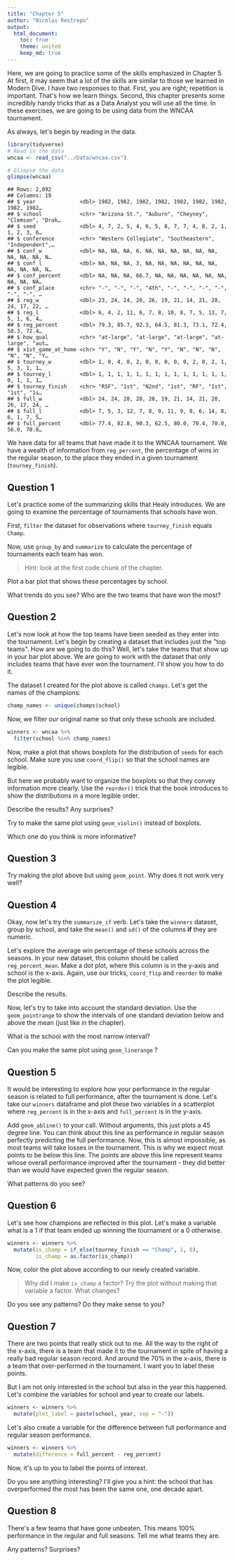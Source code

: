```yaml
---
title: "Chapter 5"
author: "Nicolas Restrepo"
output: 
  html_document: 
    toc: true
    theme: united
    keep_md: true
---
```




Here, we are going to practice some of the skills emphasized in Chapter 5. At first, it may seem that a lot of the skills are similar to those we learned in Modern Dive. I have two responses to that. First, you are right; repetition is important. That's how we learn things. Second, this chapter presents some incredibly handy tricks that as a Data Analyst you will use all the time. In these exercises, we are going to be using data from the WNCAA tournament. 

As always, let's begin by reading in the data. 


```r
library(tidyverse)
# Read in the data 
wncaa <- read_csv("../Data/wncaa.csv")

# Glimpse the data 
glimpse(wncaa)
```

```
## Rows: 2,092
## Columns: 19
## $ year              <dbl> 1982, 1982, 1982, 1982, 1982, 1982, 1982, 1982, 1982…
## $ school            <chr> "Arizona St.", "Auburn", "Cheyney", "Clemson", "Drak…
## $ seed              <dbl> 4, 7, 2, 5, 4, 6, 5, 8, 7, 7, 4, 8, 2, 1, 1, 2, 3, 6…
## $ conference        <chr> "Western Collegiate", "Southeastern", "Independent",…
## $ conf_w            <dbl> NA, NA, NA, 6, NA, NA, NA, NA, NA, NA, NA, NA, NA, N…
## $ conf_l            <dbl> NA, NA, NA, 3, NA, NA, NA, NA, NA, NA, NA, NA, NA, N…
## $ conf_percent      <dbl> NA, NA, NA, 66.7, NA, NA, NA, NA, NA, NA, NA, NA, NA…
## $ conf_place        <chr> "-", "-", "-", "4th", "-", "-", "-", "-", "-", "-", …
## $ reg_w             <dbl> 23, 24, 24, 20, 26, 19, 21, 14, 21, 28, 24, 17, 22, …
## $ reg_l             <dbl> 6, 4, 2, 11, 6, 7, 8, 10, 8, 7, 5, 13, 7, 5, 1, 6, 4…
## $ reg_percent       <dbl> 79.3, 85.7, 92.3, 64.5, 81.3, 73.1, 72.4, 58.3, 72.4…
## $ how_qual          <chr> "at-large", "at-large", "at-large", "at-large", "aut…
## $ x1st_game_at_home <chr> "Y", "N", "Y", "N", "Y", "N", "N", "N", "N", "N", "Y…
## $ tourney_w         <dbl> 1, 0, 4, 0, 2, 0, 0, 0, 0, 0, 2, 0, 2, 1, 5, 3, 1, 1…
## $ tourney_l         <dbl> 1, 1, 1, 1, 1, 1, 1, 1, 1, 1, 1, 1, 1, 1, 0, 1, 1, 1…
## $ tourney_finish    <chr> "RSF", "1st", "N2nd", "1st", "RF", "1st", "1st", "1s…
## $ full_w            <dbl> 24, 24, 28, 20, 28, 19, 21, 14, 21, 28, 26, 17, 24, …
## $ full_l            <dbl> 7, 5, 3, 12, 7, 8, 9, 11, 9, 8, 6, 14, 8, 6, 1, 7, 5…
## $ full_percent      <dbl> 77.4, 82.8, 90.3, 62.5, 80.0, 70.4, 70.0, 56.0, 70.0…
```

We have data for all teams that have made it to the WNCAA tournament. We have a wealth of information from `reg_percent`, the percentage of wins in the regular season, to the place they ended in a given tournament (`tourney_finish`).

## Question 1

Let's practice some of the summarizing skills that Healy introduces. We are going to examine the percentage of tournaments that schools have won. 

First, `filter` the dataset for observations where `tourney_finish` equals `Champ`. 



Now, use `group_by` and `summarize` to calculate the percentage of tournaments each team has won. 

> Hint: look at the first code chunk of the chapter. 



Plot a bar plot that shows these percentages by school. 

What trends do you see? Who are the two teams that have won the most?

## Question 2 

Let's now look at how the top teams have been seeded as they enter into the tournament. Let's begin by creating a dataset that includes just the "top teams". How are we going to do this? Well, let's take the teams that show up in your bar plot above. We are going to work with the dataset that only includes teams that have ever won the tournament. I'll show you how to do it. 

The dataset I created for the plot above is called `champs`. Let's get the names of the champions: 


```r
champ_names <- unique(champs$school)
```

Now, we filter our original name so that only these schools are included. 


```r
winners <- wncaa %>% 
  filter(school %in% champ_names)
```

Now, make a plot that shows boxplots for the distribution of `seeds` for each school. Make sure you use `coord_flip()` so that the school names are legible. 

But here we probably want to organize the boxplots so that they convey information more clearly. Use the `reorder()` trick that the book introduces to show the distributions in a more legible order. 

Describe the results? Any surprises? 

Try to make the same plot using `geom_violin()` instead of boxplots. 

Which one do you think is more informative? 

## Question 3 

Try making the plot above but using `geom_point`. Why does it not work very well? 

## Question 4 

Okay, now let's try the `summarize_if` verb. Let's take the `winners` dataset, group by school, and take the `mean()` and `sd()` of the columns **if** they are numeric. 

Let's explore the average win percentage of these schools across the seasons. In your new dataset, this column should be called `reg_percent_mean`. Make a dot plot, where this column is in the y-axis and school is the x-axis. Again, use our tricks, `coord_flip` and `reorder` to make the plot legible.



Describe the results. 

Now, let's try to take into account the standard deviation. Use the `geom_pointrange` to show the intervals of one standard deviation below and above the mean (just like in the chapter).

What is the school with the most narrow interval? 

Can you make the same plot using `geom_linerange` ? 

## Question 5 

It would be interesting to explore how your performance in the regular season is related to full performance, after the tournament is done. Let's take our `winners` dataframe and plot these two variables in a scatterplot where `reg_percent` is in the x-axis and `full_percent` is in the y-axis. 

Add `geom_abline()` to your call. Without arguments, this just plots a 45 degree line. You can think about this line as performance in regular season perfectly predicting the full performance. Now, this is almost impossible, as most teams will take losses in the tournament. This is why we expect most points to be below this line. The points are above this line represent teams whose overall performance improved after the tournament - they did better than we would have expected given the regular season. 

What patterns do you see? 

## Question 6 

Let's see how champions are reflected in this plot. Let's make a variable what is a 1 if that team ended up winning the tournament or a 0 otherwise. 


```r
winners <- winners %>% 
  mutate(is_champ = if_else(tourney_finish == "Champ", 1, 0), 
         is_champ = as.factor(is_champ))
```

Now, color the plot above according to our newly created variable. 

> Why did I make `is_champ` a factor? Try the plot without making that variable a factor. What changes? 

Do you see any patterns? Do they make sense to you? 

## Question 7 

There are two points that really stick out to me. All the way to the right of the x-axis, there is a team that made it to the tournament in spite of having a really bad regular season record. And around the 70% in the x-axis, there is a team that over-performed in the tournament. I want you to label these points. 

But I am not only interested in the school but also in the year this happened. Let's combine the variables for school and year to create our labels. 


```r
winners <- winners %>% 
  mutate(plot_label = paste(school, year, sep = "-"))
```

Let's also create a variable for the difference between full performance and regular season performance. 


```r
winners <- winners %>% 
  mutate(difference = full_percent - reg_percent) 
```

Now, it's up to you to label the points of interest. 

Do you see anything interesting? I'll give you a hint: the school that has overperformed the most has been the same one, one decade apart. 

## Question 8 

There's a few teams that have gone unbeaten. This means 100% performance in the regular and full seasons. Tell me what teams they are. 

Any patterns? Surprises? 

